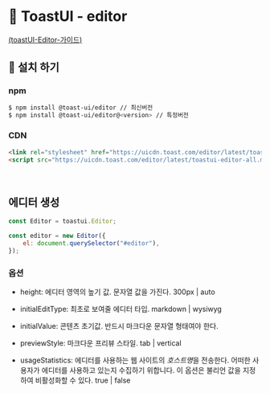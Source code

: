 # 📖 ToastUI - editor

[(toastUI-Editor-가이드)](https://github.com/nhn/tui.editor/blob/master/docs/ko/README.md)

## 💾 설치 하기

### npm

```sh
$ npm install @toast-ui/editor // 최신버전
$ npm install @toast-ui/editor@<version> // 특정버전
```

### CDN

```html
<link rel="stylesheet" href="https://uicdn.toast.com/editor/latest/toastui-editor.css" />
<script src="https://uicdn.toast.com/editor/latest/toastui-editor-all.min.js"></script>
```

<br>

## 에디터 생성

```javascript
const Editor = toastui.Editor;

const editor = new Editor({
    el: document.querySelector("#editor"),
});
```

### 옵션

-   height: 에디터 영역의 높기 값. 문자열 값을 가진다. 300px | auto

-   initialEditType: 최초로 보여줄 에디터 타입. markdown | wysiwyg

-   initialValue: 콘텐츠 초기값. 반드시 마크다운 문자열 형태여야 한다.

-   previewStyle: 마크다운 프리뷰 스타일. tab | vertical

-   usageStatistics: 에디터를 사용하는 웹 사이트의 *호스트명*을 전송한다. 어떠한 사용자가 에디터를 사용하고 있는지 수집하기 위합니다. 이 옵션은 불리언 값을 지정하여 비활성화할 수 있다. true | false
